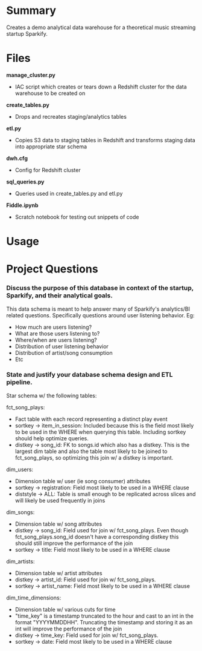 # Summary
Creates a demo analytical data warehouse for a theoretical music streaming startup Sparkify. 

# Files

**manage_cluster.py**
* IAC script which creates or tears down a Redshift cluster for the data warehouse to be created on

**create_tables.py**
* Drops and recreates staging/analytics tables

**etl.py**
* Copies S3 data to staging tables in Redshift and transforms staging data into appropriate star schema

**dwh.cfg**
* Config for Redshift cluster

**sql_queries.py**
* Queries used in create_tables.py and etl.py

**Fiddle.ipynb**
* Scratch notebook for testing out snippets of code

# Usage

# Project Questions

### Discuss the purpose of this database in context of the startup, Sparkify, and their analytical goals.

This data schema is meant to help answer many of Sparkify's analytics/BI related questions. Specifically questions around user listening behavior. Eg: 
* How much are users listening? 
* What are those users listening to? 
* Where/when are users listening? 
* Distribution of user listening behavior
* Distribution of artist/song consumption
* Etc

### State and justify your database schema design and ETL pipeline.

Star schema w/ the following tables: 

fct_song_plays:
* Fact table with each record representing a distinct play event
* sortkey -> item_in_session: Included because this is the field most likely to be used in the WHERE when querying this table. Including sortkey should help optimize queries.
* distkey -> song_id: FK to songs.id which also has a distkey. This is the largest dim table and also the table most likely to be joined to fct_song_plays, so optimizing this join w/ a distkey is important. 

dim_users:
* Dimension table w/ user (ie song consumer) attributes
* sortkey -> registration: Field most likely to be used in a WHERE clause
* diststyle -> ALL: Table is small enough to be replicated across slices and will likely be used frequently in joins

dim_songs:
* Dimension table w/ song attributes
* distkey -> song_id: Field used for join w/ fct_song_plays. Even though fct_song_plays.song_id doesn't have a corresponding distkey this should still improve the performance of the join
* sortkey -> title: Field most likely to be used in a WHERE clause

dim_artists:
* Dimension table w/ artist attributes
* distkey -> artist_id: Field used for join w/ fct_song_plays.
* sortkey -> artist_name: Field most likely to be used in a WHERE clause

dim_time_dimensions:
* Dimension table w/ various cuts for time
* "time_key" is a timestamp truncated to the hour and cast to an int in the format "YYYYMMDDHH". Truncating the timestamp and storing it as an int will improve the performance of the join 
* distkey -> time_key: Field used for join w/ fct_song_plays.
* sortkey -> date: Field most likely to be used in a WHERE clause
